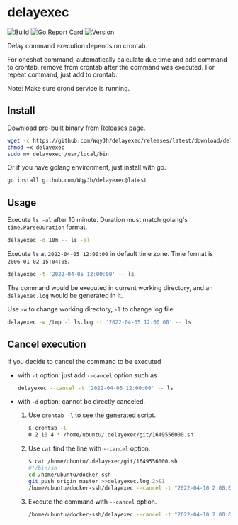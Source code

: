 # delayexec

![Build](https://github.com/WqyJh/delayexec/workflows/Tests/badge.svg)
[![Go Report Card](https://goreportcard.com/badge/github.com/WqyJh/delayexec?style=flat-square)](https://goreportcard.com/report/WqyJh/delayexec)
[![Version](https://img.shields.io/github/release/WqyJh/delayexec.svg?style=flat-square)](https://github.com/WqyJh/delayexec/releases/latest)

Delay command execution depends on crontab.

For oneshot command, automatically calculate due time and add command to crontab, remove from crontab after the command was executed. For repeat command, just add to crontab.

Note: Make sure crond service is running.

## Install

Download pre-built binary from [Releases page](https://github.com/WqyJh/delayexec/releases).

```bash
wget -c https://github.com/WqyJh/delayexec/releases/latest/download/delayexec-linux-amd64.tar.gz -O - | tar -xz delayexec
chmod +x delayexec
sudo mv delayexec /usr/local/bin
```

Or if you have golang environment, just install with go.

```bash
go install github.com/WqyJh/delayexec@latest
```

## Usage

Execute `ls -al` after 10 minute. Duration must match golang's `time.ParseDuration` format.

```bash
delayexec -d 10m -- ls -al
```

Execute `ls` at `2022-04-05 12:00:00` in default time zone. Time format is `2006-01-02 15:04:05`.

```bash
delayexec -t '2022-04-05 12:00:00' -- ls
```

The command would be executed in current working directory, and an `delayexec.log` would be generated in it.

Use `-w` to change working directory, `-l` to change log file.

```bash
delayexec -w /tmp -l ls.log -t '2022-04-05 12:00:00' -- ls
```

## Cancel execution

If you decide to cancel the command to be executed

- with `-t` option: just add `--cancel` option such as

    ```bash
    delayexec --cancel -t '2022-04-05 12:00:00' -- ls
    ```
- with `-d` option: cannot be directly canceled.

    1. Use `crontab -l` to see the generated script.
        ```bash
        $ crontab -l
        0 2 10 4 * /home/ubuntu/.delayexec/git/1649556000.sh
        ```
    2. Use `cat` find the line with `--cancel` option.
        ```bash
        $ cat /home/ubuntu/.delayexec/git/1649556000.sh
        #!/bin/sh
        cd /home/ubuntu/docker-ssh
        git push origin master >>delayexec.log 2>&1
        /home/ubuntu/docker-ssh/delayexec --cancel -t "2022-04-10 2:00:00" -- ls -al >>delayexec.log 2>&1
        ```

    3. Execute the command with `--cancel` option.

        ```bash
        /home/ubuntu/docker-ssh/delayexec --cancel -t "2022-04-10 2:00:00" -- ls -al
        ```
